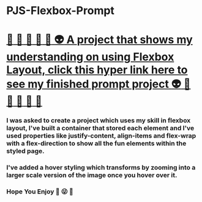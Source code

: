 # PJS-Flexbox-Prompt

# [:full_moon_with_face: :star2: :satellite: :milky_way: :new_moon_with_face: :alien: A project that shows my understanding on using Flexbox Layout, click this hyper link here to see my finished prompt project :alien: :new_moon_with_face: :milky_way: :satellite: :star2: :full_moon_with_face:](pjsalter.github.io/pjs-flexbox-prompt/)

### I was asked to create a project which uses my skill in flexbox layout, I've built a container that stored each element and I've used properties like justify-content, align-items and flex-wrap with a flex-direction to show all the fun elements within the styled page.

### I've added a hover styling which transforms by zooming into a larger scale version of the image once you hover over it.

### Hope You Enjoy :raised_hands: :stuck_out_tongue_winking_eye: :rocket:


